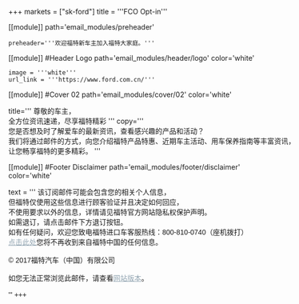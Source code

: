 
+++
markets = ["sk-ford"]
title = '''FCO Opt-in'''

[[module]]
path='email_modules/preheader'

	preheader='''欢迎福特新车主加入福特大家庭。'''

[[module]] #Header Logo
path='email_modules/header/logo'
color='white'

	image = '''white'''
	url_link = '''https://www.ford.com.cn/'''
    
[[module]] #Cover 02
path='email_modules/cover/02'
color='white'

title='''
    <span style="white-space:nowrap;">尊敬的车主，</span>
    <br/>
    <span style="white-space:nowrap;">全方位资讯速递，尽享福特精彩</span>
'''
copy='''
    <span style="white-space:nowrap;">您是否想及时了解爱车的最新资讯，查看感兴趣的产品和活动？</span>
    <br/>
    <span style="white-space:nowrap;">我们将通过邮件的方式，向您介绍福特产品特惠、近期车主活动、用车保养指南等丰富资讯，</span>
    <br/>
    <span style="white-space:nowrap;">让您畅享福特的更多精彩。</span>
'''

[[module]] #Footer Disclaimer
path='email_modules/footer/disclaimer'
color='white'

text = '''
<span style="font-family:'Nanum Gothic',Malgun Gothic,sans-serif">
<span style="white-space:nowrap;">该订阅邮件可能会包含您的相关个人信息，</span>
<br/>
<span style="white-space:nowrap;">但福特仅使用这些信息进行顾客验证并且决定如何回应，</span>
<br/>
<span style="white-space:nowrap;">不使用要求以外的信息，详情请见福特官方网站隐私权保护声明。</span>
<br/>
<span style="white-space:nowrap;">如需退订，请点击邮件下方退订按钮。</span>
<br/>
<span style="white-space:nowrap;">如有任何疑问，欢迎您致电福特进口车客服热线：800-810-0740（座机拨打）</span>
<br/>
<span style="white-space:nowrap;"><a href="" name="privacy" style="text-decoration:underline; color:#91a4b1;">点击此处</a>您将不再收到来自福特中国的任何信息。</span>
<br/>
<br/>
<span style="font-family:'Nanum Gothic',Malgun Gothic,sans-serif;">
<span style="white-space:nowrap;">© 2017福特汽车（中国）有限公司</span>
<br/>
<br/>
<span style="white-space:nowrap;">如您无法正常浏览此邮件，请查看<a href="" name="privacy" style="text-decoration:underline; color:#91a4b1;">网站版本</a>。</span>
<br/>
<br/>
'''
+++
